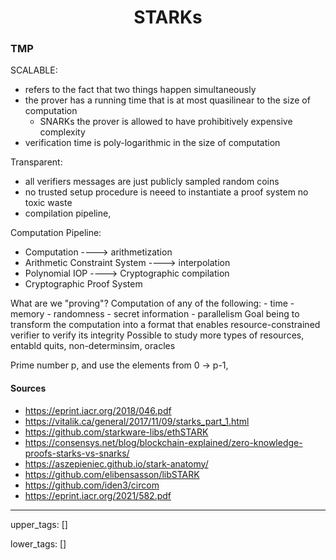 <h1 align="center">STARKs</h1>

### TMP

SCALABLE: 
- refers to the fact that two things happen simultaneously
- the prover has a running time that is at most quasilinear to the size of computation
    - SNARKs the prover is allowed to have prohibitively expensive complexity
- verification time is poly-logarithmic in the size of computation

Transparent:
- all verifiers messages are just publicly sampled random coins
- no trusted setup procedure is neeed to instantiate a proof system no toxic waste
- compilation pipeline, 

Computation Pipeline:
- Computation 
----> arithmetization
- Arithmetic Constraint System
----> interpolation
- Polynomial IOP
----> Cryptographic compilation
- Cryptographic Proof System

What are we "proving"?
    Computation of any of the following:
    - time
    - memory
    - randomness
    - secret information
    - parallelism
    Goal being to transform the computation into a format that enables resource-constrained verifier to verify its integrity
    Possible to study more types of resources, entabld quits, non-determinsim, oracles

Prime number p,  and use the elements from 0 -> p-1, 

#### Sources

- <https://eprint.iacr.org/2018/046.pdf>
- <https://vitalik.ca/general/2017/11/09/starks_part_1.html>
- <https://github.com/starkware-libs/ethSTARK>
- <https://consensys.net/blog/blockchain-explained/zero-knowledge-proofs-starks-vs-snarks/>
- <https://aszepieniec.github.io/stark-anatomy/>
- <https://github.com/elibensasson/libSTARK>
- <https://github.com/iden3/circom>
- <https://eprint.iacr.org/2021/582.pdf>

---
upper_tags: []

lower_tags: []
